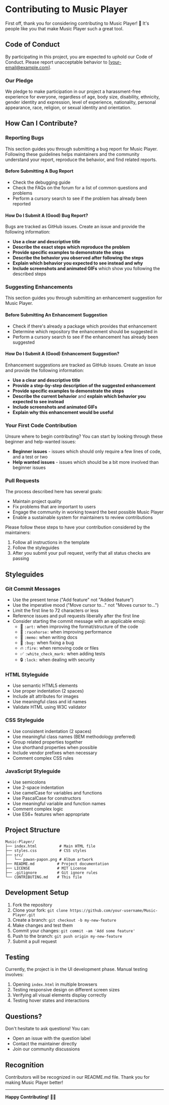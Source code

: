 # Contributing to Music Player

First off, thank you for considering contributing to Music Player! 🎵 It's people like you that make Music Player such a great tool.

## Code of Conduct

By participating in this project, you are expected to uphold our Code of Conduct. Please report unacceptable behavior to [your-email@example.com].

### Our Pledge

We pledge to make participation in our project a harassment-free experience for everyone, regardless of age, body size, disability, ethnicity, gender identity and expression, level of experience, nationality, personal appearance, race, religion, or sexual identity and orientation.

## How Can I Contribute?

### Reporting Bugs

This section guides you through submitting a bug report for Music Player. Following these guidelines helps maintainers and the community understand your report, reproduce the behavior, and find related reports.

#### Before Submitting A Bug Report

* Check the debugging guide
* Check the FAQs on the forum for a list of common questions and problems
* Perform a cursory search to see if the problem has already been reported

#### How Do I Submit A (Good) Bug Report?

Bugs are tracked as GitHub issues. Create an issue and provide the following information:

* **Use a clear and descriptive title**
* **Describe the exact steps which reproduce the problem**
* **Provide specific examples to demonstrate the steps**
* **Describe the behavior you observed after following the steps**
* **Explain which behavior you expected to see instead and why**
* **Include screenshots and animated GIFs** which show you following the described steps

### Suggesting Enhancements

This section guides you through submitting an enhancement suggestion for Music Player.

#### Before Submitting An Enhancement Suggestion

* Check if there's already a package which provides that enhancement
* Determine which repository the enhancement should be suggested in
* Perform a cursory search to see if the enhancement has already been suggested

#### How Do I Submit A (Good) Enhancement Suggestion?

Enhancement suggestions are tracked as GitHub issues. Create an issue and provide the following information:

* **Use a clear and descriptive title**
* **Provide a step-by-step description of the suggested enhancement**
* **Provide specific examples to demonstrate the steps**
* **Describe the current behavior** and **explain which behavior you expected to see instead**
* **Include screenshots and animated GIFs**
* **Explain why this enhancement would be useful**

### Your First Code Contribution

Unsure where to begin contributing? You can start by looking through these beginner and help-wanted issues:

* **Beginner issues** - issues which should only require a few lines of code, and a test or two
* **Help wanted issues** - issues which should be a bit more involved than beginner issues

### Pull Requests

The process described here has several goals:

- Maintain project quality
- Fix problems that are important to users
- Engage the community in working toward the best possible Music Player
- Enable a sustainable system for maintainers to review contributions

Please follow these steps to have your contribution considered by the maintainers:

1. Follow all instructions in the template
2. Follow the styleguides
3. After you submit your pull request, verify that all status checks are passing

## Styleguides

### Git Commit Messages

* Use the present tense ("Add feature" not "Added feature")
* Use the imperative mood ("Move cursor to..." not "Moves cursor to...")
* Limit the first line to 72 characters or less
* Reference issues and pull requests liberally after the first line
* Consider starting the commit message with an applicable emoji:
    * 🎨 `:art:` when improving the format/structure of the code
    * 🐎 `:racehorse:` when improving performance
    * 📝 `:memo:` when writing docs
    * 🐛 `:bug:` when fixing a bug
    * 🔥 `:fire:` when removing code or files
    * ✅ `:white_check_mark:` when adding tests
    * 🔒 `:lock:` when dealing with security

### HTML Styleguide

* Use semantic HTML5 elements
* Use proper indentation (2 spaces)
* Include alt attributes for images
* Use meaningful class and id names
* Validate HTML using W3C validator

### CSS Styleguide

* Use consistent indentation (2 spaces)
* Use meaningful class names (BEM methodology preferred)
* Group related properties together
* Use shorthand properties when possible
* Include vendor prefixes when necessary
* Comment complex CSS rules

### JavaScript Styleguide

* Use semicolons
* Use 2-space indentation
* Use camelCase for variables and functions
* Use PascalCase for constructors
* Use meaningful variable and function names
* Comment complex logic
* Use ES6+ features when appropriate

## Project Structure

```
Music-Player/
├── index.html          # Main HTML file
├── styles.css          # CSS styles
├── src/               
│   └── pawan-papon.png # Album artwork
├── README.md          # Project documentation
├── LICENSE            # MIT License
├── .gitignore         # Git ignore rules
└── CONTRIBUTING.md    # This file
```

## Development Setup

1. Fork the repository
2. Clone your fork: `git clone https://github.com/your-username/Music-Player.git`
3. Create a branch: `git checkout -b my-new-feature`
4. Make changes and test them
5. Commit your changes: `git commit -am 'Add some feature'`
6. Push to the branch: `git push origin my-new-feature`
7. Submit a pull request

## Testing

Currently, the project is in the UI development phase. Manual testing involves:

1. Opening `index.html` in multiple browsers
2. Testing responsive design on different screen sizes
3. Verifying all visual elements display correctly
4. Testing hover states and interactions

## Questions?

Don't hesitate to ask questions! You can:

* Open an issue with the question label
* Contact the maintainer directly
* Join our community discussions

## Recognition

Contributors will be recognized in our README.md file. Thank you for making Music Player better!

---

**Happy Contributing!** 🎵✨
